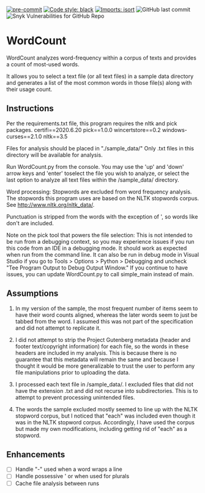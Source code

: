 [![pre-commit](https://img.shields.io/badge/pre--commit-enabled-brightgreen?logo=pre-commit&logoColor=white&style=for-the-badge)](https://github.com/pre-commit/precommit)
[![Code style: black](https://img.shields.io/badge/code%20style-black-000000.svg?style=for-the-badge)](https://github.com/psf/black)
[![Imports: isort](https://img.shields.io/badge/%20imports-isort-%231674b1?&style=for-the-badge)](https://pycqa.github.io/isort/)
![GitHub last commit](https://img.shields.io/github/last-commit/mason3k/wordcount?style=for-the-badge)
![Snyk Vulnerabilities for GitHub Repo](https://img.shields.io/snyk/vulnerabilities/github/mason3k/wordcount?style=for-the-badge)

# WordCount

WordCount analyzes word-frequency within a corpus of texts and provides a count of
most-used words.

It allows you to select a text file (or all text files) in a sample
data directory and generates a list of the most common words in those
file(s) along with their usage count.

## Instructions

Per the requirements.txt file, this program requires the nltk and pick packages.
certifi==2020.6.20
pick==1.0.0
wincertstore==0.2
windows-curses==2.1.0
nltk==3.5

Files for analysis should be placed in "./sample_data/"
Only .txt files in this directory will be available for analysis.

Run WordCount.py from the console. You may use the 'up' and 'down' arrow keys
and 'enter' toselect the file you wish to analyze, or select the last option to
analyze all text files within the /sample_data/ directory.

Word processing:
Stopwords are excluded from word frequency analysis. The stopwords this program uses
are based on the NLTK stopwords corpus. See <http://www.nltk.org/nltk_data/>.

Punctuation is stripped from the words with the exception of ', so words like
don't are included.

Note on the pick tool that powers the file selection:
This is not intended to be run from a debugging context, so you may experience
issues if you run this code from an IDE in a debugging mode. It should work as
expected when run from the command line. It can also be run in debug mode in
Visual Studio if you go to Tools > Options > Python > Debugging and uncheck
"Tee Program Output to Debug Output Window." If you continue to have issues,
you can update WordCount.py to call simple_main instead of main.

## Assumptions

1. In my version of the sample, the most frequent number of items seem
 to have their word counts aligned, whereas the later words seem to just
 be tabbed from the word. I assumed this was not part of the specification
 and did not attempt to replicate it.

2. I did not attempt to strip the Project Gutenberg metadata (header and footer
 text/copyright information) for each file, so the words in these headers are
 included in my analysis. This is because there is no guarantee that this metadata
 will remain the same and because I thought it would be more generalizable to trust
 the user to perform any file manipulations prior to uploading the data.

3. I processed each text file in /sample_data/. I excluded files that did not have the
 extension .txt and did not recurse into subdirectories. This is to attempt to
 prevent processing unintended files.

4. The words the sample excluded mostly seemed to line up with the NLTK stopword corpus,
 but I noticed that "each" was included even though it was in the NLTK stopword corpus.
 Accordingly, I have used the corpus but made my own modifications, including getting
 rid of "each" as a stopword.

## Enhancements

- [ ] Handle "-" used when a word wraps a line
- [ ] Handle possessive ' or when used for plurals
- [ ] Cache file analysis between runs
